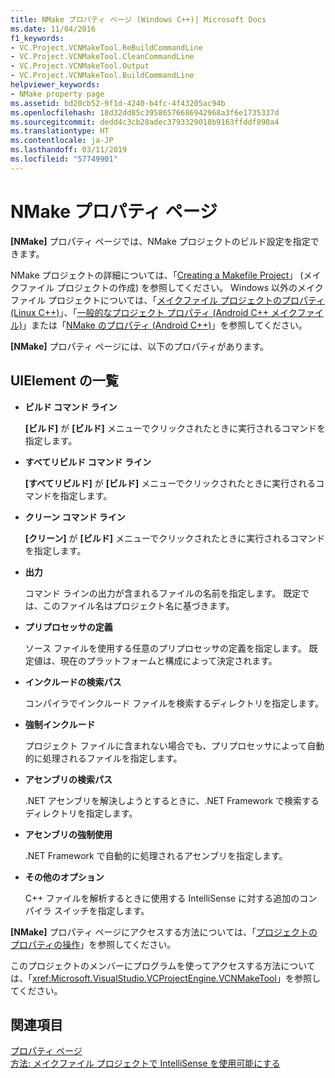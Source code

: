 ```yaml
---
title: NMake プロパティ ページ (Windows C++)| Microsoft Docs
ms.date: 11/04/2016
f1_keywords:
- VC.Project.VCNMakeTool.ReBuildCommandLine
- VC.Project.VCNMakeTool.CleanCommandLine
- VC.Project.VCNMakeTool.Output
- VC.Project.VCNMakeTool.BuildCommandLine
helpviewer_keywords:
- NMake property page
ms.assetid: bd20cb52-9f1d-4240-b4fc-4f43205ac94b
ms.openlocfilehash: 18d32dd85c39586576686942968a3f6e1735337d
ms.sourcegitcommit: dedd4c3cb28adec3793329018b9163ffddf890a4
ms.translationtype: HT
ms.contentlocale: ja-JP
ms.lasthandoff: 03/11/2019
ms.locfileid: "57749901"
---
```

# <a name="nmake-property-page"></a>NMake プロパティ ページ

**[NMake]** プロパティ ページでは、NMake プロジェクトのビルド設定を指定できます。

NMake プロジェクトの詳細については、「[Creating a Makefile Project](../ide/creating-a-makefile-project.md)」 (メイクファイル プロジェクトの作成) を参照してください。 Windows 以外のメイクファイル プロジェクトについては、「[メイクファイル プロジェクトのプロパティ (Linux C++)](../linux/prop-pages/makefile-linux.md)」、「[一般的なプロジェクト プロパティ (Android C++ メイクファイル)](/visualstudio/cross-platform/general-makefile-android-prop-page)」または「[NMake のプロパティ (Android C++)](/visualstudio/cross-platform/nmake-android-prop-page)」を参照してください。

**[NMake]** プロパティ ページには、以下のプロパティがあります。

## <a name="uielement-list"></a>UIElement の一覧

- **ビルド コマンド ライン**

   **[ビルド]** が **[ビルド]** メニューでクリックされたときに実行されるコマンドを指定します。

- **すべてリビルド コマンド ライン**

   **[すべてリビルド]** が **[ビルド]** メニューでクリックされたときに実行されるコマンドを指定します。

- **クリーン コマンド ライン**

   **[クリーン]** が **[ビルド]** メニューでクリックされたときに実行されるコマンドを指定します。

- **出力**

   コマンド ラインの出力が含まれるファイルの名前を指定します。 既定では、このファイル名はプロジェクト名に基づきます。

- **プリプロセッサの定義**

   ソース ファイルを使用する任意のプリプロセッサの定義を指定します。 既定値は、現在のプラットフォームと構成によって決定されます。

- **インクルードの検索パス**

   コンパイラでインクルード ファイルを検索するディレクトリを指定します。

- **強制インクルード**

   プロジェクト ファイルに含まれない場合でも、プリプロセッサによって自動的に処理されるファイルを指定します。

- **アセンブリの検索パス**

   .NET アセンブリを解決しようとするときに、.NET Framework で検索するディレクトリを指定します。

- **アセンブリの強制使用**

   .NET Framework で自動的に処理されるアセンブリを指定します。

- **その他のオプション**

   C++ ファイルを解析するときに使用する IntelliSense に対する追加のコンパイラ スイッチを指定します。

**[NMake]** プロパティ ページにアクセスする方法については、「[プロジェクトのプロパティの操作](../ide/working-with-project-properties.md)」を参照してください。

このプロジェクトのメンバーにプログラムを使ってアクセスする方法については、「<xref:Microsoft.VisualStudio.VCProjectEngine.VCNMakeTool>」を参照してください。

## <a name="see-also"></a>関連項目

[プロパティ ページ](../ide/property-pages-visual-cpp.md)<br>
[方法: メイクファイル プロジェクトで IntelliSense を使用可能にする](../ide/how-to-enable-intellisense-for-makefile-projects.md)
